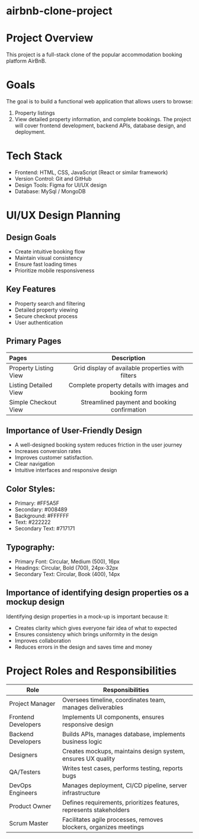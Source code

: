 # airbnb-clone-project
# Project Overview
This project is a full-stack clone of the popular accommodation booking platform AirBnB.

# Goals
The goal is to build a functional web application that allows users to browse:
1. Property listings
2. View detailed property information, and complete bookings.
The project will cover frontend development, backend APIs, database design, and deployment.

# Tech Stack
- Frontend: HTML, CSS, JavaScript (React or similar framework)
- Version Control: Git and GitHub
- Design Tools: Figma for UI/UX design
- Database: MySql / MongoDB

# UI/UX Design Planning
## Design Goals
- Create intuitive booking flow
- Maintain visual consistency
- Ensure fast loading times
- Prioritize mobile responsiveness
## Key Features
- Property search and filtering
- Detailed property viewing
- Secure checkout process
- User authentication
## Primary Pages
| Pages | Description |
|:------|:-----------:|
| Property Listing View | Grid display of available properties with filters | 
| Listing Detailed View | Complete property details with images and booking form |
| Simple Checkout View | Streamlined payment and booking confirmation |

## Importance of User-Friendly Design
- A well-designed booking system reduces friction in the user journey
- Increases conversion rates
- Improves customer satisfaction.
- Clear navigation
- Intuitive interfaces and responsive design

## Color Styles:
- Primary: #FF5A5F
- Secondary: #008489
- Background: #FFFFFF
- Text: #222222
- Secondary Text: #717171

## Typography:
- Primary Font: Circular, Medium (500), 16px
- Headings: Circular, Bold (700), 24px-32px
- Secondary Text: Circular, Book (400), 14px
## Importance of identifying design properties os a mockup design
Identifying design properties in a mock-up is important because it:
- Creates clarity which gives everyone fair idea of what to expected
- Ensures consistency which brings uniformity in the design
- Improves collaboration
- Reduces errors in the design and saves time and money

# Project Roles and Responsibilities
| Role | Responsibilities |
|------|------------------|
| Project Manager |	Oversees timeline, coordinates team, manages deliverables |
| Frontend Developers | Implements UI components, ensures responsive design |
| Backend Developers | Builds APIs, manages database, implements business logic |
| Designers | Creates mockups, maintains design system, ensures UX quality |
| QA/Testers | Writes test cases, performs testing, reports bugs |
| DevOps Engineers | Manages deployment, CI/CD pipeline, server infrastructure |
| Product Owner | Defines requirements, prioritizes features, represents stakeholders |
| Scrum Master	| Facilitates agile processes, removes blockers, organizes meetings |